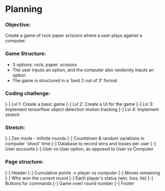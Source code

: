 # Planning

### Objective:
Create a game of rock paper scissors where a user plays against a computer. 

### Game Structure:
- 3 options: rock, paper, scissors
- The user inputs an option, and the computer also randomly inputs an option
- The game is structured in a 'best 2 out of 3' format

### Coding challenge:
[-] Lvl 1: Create a basic game
[-] Lvl 2: Create a UI for the game
[-] Lvl 3: Implement tensorflow object detection motion tracking
[-] Lvl 4: Implement stretch

### Stretch:
[-] Zen mode - infinite rounds
[-] Countdown & random variations in computer 'shoot' time
[-] Database to record wins and losses per user
[-] User accounts
[-] User vs User option, as opposed to User vs Computer

### Page structure:
[-] Header
[-] Cumulative points -> player vs computer
[-] Moves remaining
[-] Who won the current round 
[-] Each player's status (win, loss, tie)
[-] Buttons for commands
[-] Game over/ round number
[-] Footer